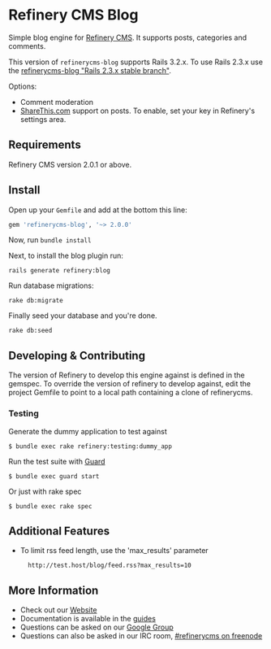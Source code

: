 # Refinery CMS Blog

Simple blog engine for [Refinery CMS](http://refinerycms.com). It supports posts, categories and comments.

This version of `refinerycms-blog` supports Rails 3.2.x. To use Rails 2.3.x use the [refinerycms-blog "Rails 2.3.x stable branch"](http://github.com/resolve/refinerycms-blog/tree/rails2-stable).

Options:

* Comment moderation
* [ShareThis.com](http://sharethis.com) support on posts. To enable, set your key in Refinery's settings area.

## Requirements

Refinery CMS version 2.0.1 or above.

## Install

Open up your ``Gemfile`` and add at the bottom this line:

```ruby
gem 'refinerycms-blog', '~> 2.0.0'
```

Now, run ``bundle install``

Next, to install the blog plugin run:

    rails generate refinery:blog

Run database migrations:

    rake db:migrate

Finally seed your database and you're done.

    rake db:seed

## Developing & Contributing

The version of Refinery to develop this engine against is defined in the gemspec. To override the version of refinery to develop against, edit the project Gemfile to point to a local path containing a clone of refinerycms.

### Testing

Generate the dummy application to test against

    $ bundle exec rake refinery:testing:dummy_app

Run the test suite with [Guard](https://github.com/guard/guard)

    $ bundle exec guard start

Or just with rake spec

    $ bundle exec rake spec

## Additional Features
* To limit rss feed length, use the 'max_results' parameter

        http://test.host/blog/feed.rss?max_results=10

## More Information
* Check out our [Website](http://refinerycms.com/)
* Documentation is available in the [guides](http://refinerycms.com/guides)
* Questions can be asked on our [Google Group](http://group.refinerycms.org)
* Questions can also be asked in our IRC room, [#refinerycms on freenode](irc://irc.freenode.net/refinerycms)
